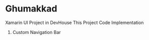 # Ghumakkad
Xamarin UI Project in DevHouse
This Project Code Implementation 
1.  Custom Navigation Bar


